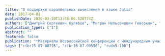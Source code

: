 ```yaml
---
title: "О поддержке параллельных вычислений в языке Julia"
date: 2017-04-01
publishDate: 2020-03-30T13:58:06.528774Z
authors: ["Дмитрий Сергеевич Кулябов", "Мигран Нельсонович Геворкян", "Анна Владиславовна Королькова", "Леонид Антонович Севастьянов"]
publication_types: ["1"]
abstract: ""
featured: false
publication: "*Материалы Всероссийской конференции с международным участием «Информационно-телекоммуникационные технологии и математическое моделирование высокотехнологичных систем»*"
tags: ["rfbr15-07-08795", "rfbr16-07-00556", "rudn5-100"]
---
```


